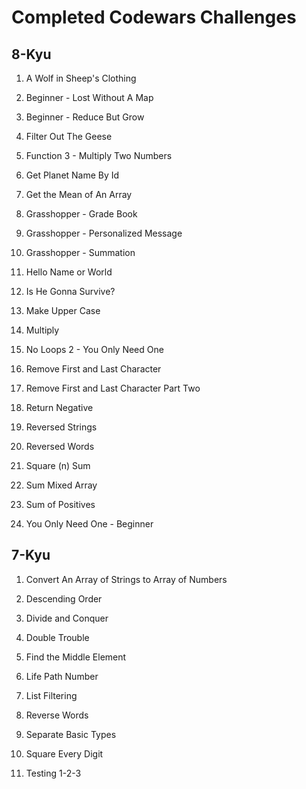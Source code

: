 # Completed Codewars Challenges

## 8-Kyu

1. A Wolf in Sheep's Clothing

1. Beginner - Lost Without A Map

1. Beginner - Reduce But Grow

1. Filter Out The Geese

1. Function 3 - Multiply Two Numbers

1. Get Planet Name By Id

1. Get the Mean of An Array

1. Grasshopper - Grade Book

1. Grasshopper - Personalized Message

1. Grasshopper - Summation

1. Hello Name or World

1. Is He Gonna Survive?

1. Make Upper Case

1. Multiply

1. No Loops 2 - You Only Need One

1. Remove First and Last Character

1. Remove First and Last Character Part Two

1. Return Negative

1. Reversed Strings

1. Reversed Words

1. Square (n) Sum

1. Sum Mixed Array

1. Sum of Positives

1. You Only Need One - Beginner

## 7-Kyu

1. Convert An Array of Strings to Array of Numbers

1. Descending Order

1. Divide and Conquer

1. Double Trouble

1. Find the Middle Element

1. Life Path Number

1. List Filtering

1. Reverse Words

1. Separate Basic Types

1. Square Every Digit

1. Testing 1-2-3
